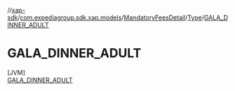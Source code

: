 //[xap-sdk](../../../../../index.md)/[com.expediagroup.sdk.xap.models](../../../index.md)/[MandatoryFeesDetail](../../index.md)/[Type](../index.md)/[GALA_DINNER_ADULT](index.md)

# GALA_DINNER_ADULT

[JVM]\
[GALA_DINNER_ADULT](index.md)
